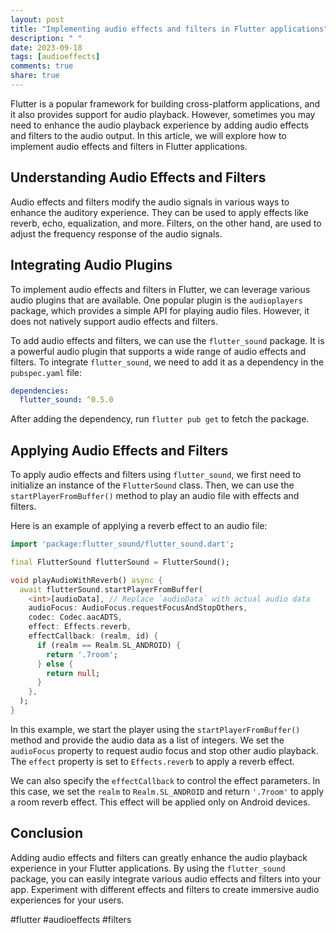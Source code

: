 ```yaml
---
layout: post
title: "Implementing audio effects and filters in Flutter applications"
description: " "
date: 2023-09-18
tags: [audioeffects]
comments: true
share: true
---
```


Flutter is a popular framework for building cross-platform applications, and it also provides support for audio playback. However, sometimes you may need to enhance the audio playback experience by adding audio effects and filters to the audio output. In this article, we will explore how to implement audio effects and filters in Flutter applications.

## Understanding Audio Effects and Filters

Audio effects and filters modify the audio signals in various ways to enhance the auditory experience. They can be used to apply effects like reverb, echo, equalization, and more. Filters, on the other hand, are used to adjust the frequency response of the audio signals.

## Integrating Audio Plugins

To implement audio effects and filters in Flutter, we can leverage various audio plugins that are available. One popular plugin is the `audioplayers` package, which provides a simple API for playing audio files. However, it does not natively support audio effects and filters.

To add audio effects and filters, we can use the `flutter_sound` package. It is a powerful audio plugin that supports a wide range of audio effects and filters. To integrate `flutter_sound`, we need to add it as a dependency in the `pubspec.yaml` file:

```yaml
dependencies:
  flutter_sound: ^0.5.0
```

After adding the dependency, run `flutter pub get` to fetch the package.

## Applying Audio Effects and Filters

To apply audio effects and filters using `flutter_sound`, we first need to initialize an instance of the `FlutterSound` class. Then, we can use the `startPlayerFromBuffer()` method to play an audio file with effects and filters.

Here is an example of applying a reverb effect to an audio file:

```dart
import 'package:flutter_sound/flutter_sound.dart';

final FlutterSound flutterSound = FlutterSound();

void playAudioWithReverb() async {
  await flutterSound.startPlayerFromBuffer(
    <int>[audioData], // Replace `audioData` with actual audio data
    audioFocus: AudioFocus.requestFocusAndStopOthers,
    codec: Codec.aacADTS,
    effect: Effects.reverb,
    effectCallback: (realm, id) {
      if (realm == Realm.SL_ANDROID) {
        return '.7room';
      } else {
        return null;
      }
    },
  );
}
```

In this example, we start the player using the `startPlayerFromBuffer()` method and provide the audio data as a list of integers. We set the `audioFocus` property to request audio focus and stop other audio playback. The `effect` property is set to `Effects.reverb` to apply a reverb effect.

We can also specify the `effectCallback` to control the effect parameters. In this case, we set the `realm` to `Realm.SL_ANDROID` and return `'.7room'` to apply a room reverb effect. This effect will be applied only on Android devices.

## Conclusion

Adding audio effects and filters can greatly enhance the audio playback experience in your Flutter applications. By using the `flutter_sound` package, you can easily integrate various audio effects and filters into your app. Experiment with different effects and filters to create immersive audio experiences for your users.

#flutter #audioeffects #filters